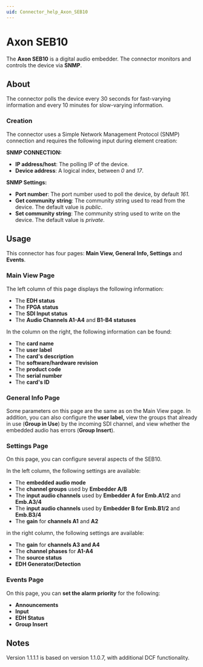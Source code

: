 ```yaml
---
uid: Connector_help_Axon_SEB10
---
```


# Axon SEB10

The **Axon SEB10** is a digital audio embedder. The connector monitors and controls the device via **SNMP**.

## About

The connector polls the device every 30 seconds for fast-varying information and every 10 minutes for slow-varying information.

### Creation

The connector uses a Simple Network Management Protocol (SNMP) connection and requires the following input during element creation:

**SNMP CONNECTION:**

- **IP address/host**: The polling IP of the device.
- **Device address**: A logical index, between *0* and *17*.

**SNMP Settings:**

- **Port number**: The port number used to poll the device, by default *161.*
- **Get community** **string**: The community string used to read from the device. The default value is *public*.
- **Set community string**: The community string used to write on the device. The default value is *private*.

## Usage

This connector has four pages: **Main View, General Info, Settings** and **Events**.

### Main View Page

The left column of this page displays the following information:

- The **EDH status**
- The **FPGA status**
- The **SDI Input status**
- The **Audio Channels A1-A4** and **B1-B4 statuses**

In the column on the right, the following information can be found:

- The **card name**
- The **user label**
- The **card's description**
- The **software/hardware revision**
- The **product code**
- The **serial number**
- The **card's ID**

### General Info Page

Some parameters on this page are the same as on the Main View page. In addition, you can also configure the **user label,** view the groups that already in use (**Group in Use**) by the incoming SDI channel, and view whether the embedded audio has errors (**Group Insert**).

### Settings Page

On this page, you can configure several aspects of the SEB10.

In the left column, the following settings are available:

- The **embedded audio mode**
- The **channel groups** used by **Embedder A/B**
- The **input audio channels** used by **Embedder A for Emb.A1/2** and **Emb.A3/4**
- The **input audio channels** used by **Embedder B for Emb.B1/2** and **Emb.B3/4**
- The **gain** for **channels A1** and **A2**

in the right column, the following settings are available:

- The **gain** for **channels A3 and A4**
- The **channel phases** for **A1-A4**
- The **source status**
- **EDH Generator/Detection**

### Events Page

On this page, you can **set the alarm priority** for the following:

- **Announcements**
- **Input**
- **EDH Status**
- **Group Insert**

## Notes

Version 1.1.1.1 is based on version 1.1.0.7, with additional DCF functionality.
